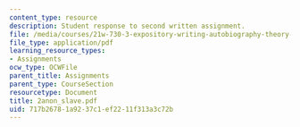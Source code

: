 ```yaml
---
content_type: resource
description: Student response to second written assignment.
file: /media/courses/21w-730-3-expository-writing-autobiography-theory-and-practice-spring-2001/717b26781a9237c1ef2211f313a3c72b_2anon_slave.pdf
file_type: application/pdf
learning_resource_types:
- Assignments
ocw_type: OCWFile
parent_title: Assignments
parent_type: CourseSection
resourcetype: Document
title: 2anon_slave.pdf
uid: 717b2678-1a92-37c1-ef22-11f313a3c72b
---
```

